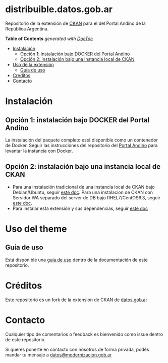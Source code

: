 # distribuible.datos.gob.ar

Repositorio de la extensión de [CKAN](http://ckan.org/) para el del Portal Andino de la República Argentina.


<!-- START doctoc generated TOC please keep comment here to allow auto update -->
<!-- DON'T EDIT THIS SECTION, INSTEAD RE-RUN doctoc TO UPDATE -->
**Table of Contents**  *generated with [DocToc](https://github.com/thlorenz/doctoc)*

- [Instalación](#instalaci%C3%B3n)
  - [Opción 1: instalación bajo DOCKER del Portal Andino](#opci%C3%B3n-1-instalaci%C3%B3n-bajo-docker-del-portal-andino)
  - [Opción 2: instalación bajo una instancia local de CKAN](#opci%C3%B3n-2-instalaci%C3%B3n-bajo-una-instancia-local-de-ckan)
- [Uso de la extensión](#uso-de-la-extensi%C3%B3n)
  - [Guía de uso](#gu%C3%ADa-de-uso)
- [Creditos](#creditos)
- [Contacto](#contacto)

<!-- END doctoc generated TOC please keep comment here to allow auto update -->

# Instalación

## Opción 1: instalación bajo DOCKER del Portal Andino

La instalación del paquete completo está disponible como un contenedor de Docker. Seguir las instrucciones del repositorio del [Portal Andino](https://github.com/datosgobar/portal-andino) para levantar la instancia con Docker.

## Opción 2: instalación bajo una instancia local de CKAN

* Para una instalación tradicional de una instancia local de CKAN bajo Debian/Ubuntu, seguir [este doc](./docs/01_instalacion_dev.md).
Para una instalacion de CKAN con Servidor WA separado del server de DB bajo RHEL7/CentOS6.3, seguir [este doc](./docs/install_ckan_rhel_centos.md).
* Para instalar esta extensión y sus dependencias, seguir [este doc](./docs/03_instalacion_tema_visual.md)

# Uso del theme

## Guía de uso

Está disponible una [guía de uso](./docs/guia_uso_abrear.md) dentro de la documentación de este repositorio.

# Créditos

Este repositorio es un fork de la extensión de CKAN de [datos.gob.ar](https://github.com/datosgobar/datos.gob.ar)

# Contacto

Cualquier tipo de comentarios o feedback es bienvenido como issue dentro de este repositorio.

Si queres ponerte en contacto con nosotros de forma privada, podés mandar tu mensaje a [datos@modernizacion.gob.ar](mailto:datos@modernizacion.gob.ar)
